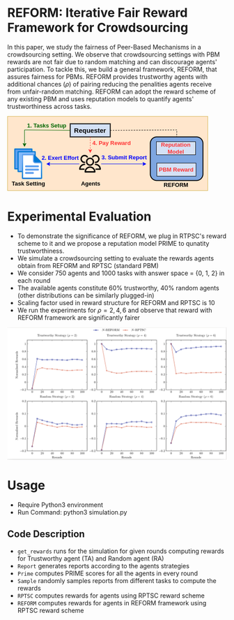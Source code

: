 # REFORM: Iterative Fair Reward Framework for Crowdsourcing
In this paper, we study the fairness of Peer-Based Mechanisms in a crowdsourcing setting. We observe that crowdsourcing settings with PBM rewards are not fair due to random matching and can discourage agents' participation. To tackle this, we build a general framework, REFORM, that assures fairness for PBMs. REFORM provides trustworthy agents with additional chances ($\rho$) of pairing reducing the penalities agents receive from unfair-random matching. REFORM can adopt the reward scheme of any existing PBM and uses reputation models to quantify agents' trustworthiness across tasks.

![REFORM](REFORM.png)

# Experimental Evaluation
- To demonstrate the significance of REFORM, we plug in RTPSC's reward scheme to it and we propose a reputation model PRIME to qunatity trustworthiness.
- We simulate a crowdsourcing setting to evaluate the rewards agents obtain from REFORM and RPTSC (standard PBM)
- We consider 750 agents and 1000 tasks with answer space = {0, 1, 2} in each round
- The available agents constitute 60% trustworthy, 40% random agents (other distributions can be similarly plugged-in)
- Scaling factor used in reward structure for REFORM and RPTSC is 10
- We run the experiments for $\rho = 2, 4, 6$ and observe that reward with REFORM framework are significantly fairer

![simulation](result_60_40.png)

# Usage
- Require Python3 environment
- Run Command: python3 simulation.py

## Code Description
- `get_rewards` runs for the simulation for given rounds computing rewards for Trustworthy agent (TA) and Random agent (RA)
- `Report` generates reports according to the agents strategies
- `Prime` computes PRIME scores for all the agents in every round
- `Sample` randomly samples reports from different tasks to compute the rewards
- `RPTSC` computes rewards for agents using RPTSC reward scheme
- `REFORM` computes rewards for agents in REFORM framework using RPTSC reward scheme
